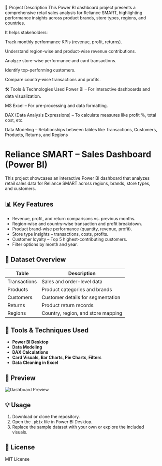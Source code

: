 🔶 Project Description
This Power BI dashboard project presents a comprehensive retail sales analysis for Reliance SMART, highlighting performance insights across product brands, store types, regions, and countries.

It helps stakeholders:

Track monthly performance KPIs (revenue, profit, returns).

Understand region-wise and product-wise revenue contributions.

Analyze store-wise performance and card transactions.

Identify top-performing customers.

Compare country-wise transactions and profits.

🛠 Tools & Technologies Used
Power BI – For interactive dashboards and data visualization.

MS Excel – For pre-processing and data formatting.

DAX (Data Analysis Expressions) – To calculate measures like profit %, total cost, etc.

Data Modeling – Relationships between tables like Transactions, Customers, Products, Returns, and Regions

# Reliance SMART – Sales Dashboard (Power BI)

This project showcases an interactive Power BI dashboard that analyzes retail sales data for Reliance SMART across regions, brands, store types, and customers.

## 📊 Key Features

- Revenue, profit, and return comparisons vs. previous months.
- Region-wise and country-wise transaction and profit breakdown.
- Product brand-wise performance (quantity, revenue, profit).
- Store type insights – transactions, costs, profits.
- Customer loyalty – Top 5 highest-contributing customers.
- Filter options by month and year.

## 📂 Dataset Overview

| Table         | Description                                  |
|---------------|----------------------------------------------|
| Transactions  | Sales and order-level data                   |
| Products      | Product categories and brands                |
| Customers     | Customer details for segmentation            |
| Returns       | Product return records                       |
| Regions       | Country, region, and store mapping           |

## 🧰 Tools & Techniques Used

- **Power BI Desktop**
- **Data Modeling**
- **DAX Calculations**
- **Card Visuals, Bar Charts, Pie Charts, Filters**
- **Data Cleaning in Excel**

## 📸 Preview

![Dashboard Preview](dashboard-preview.png)

## 💡 Usage

1. Download or clone the repository.
2. Open the `.pbix` file in Power BI Desktop.
3. Replace the sample dataset with your own or explore the included visuals.

## 📜 License

MIT License
